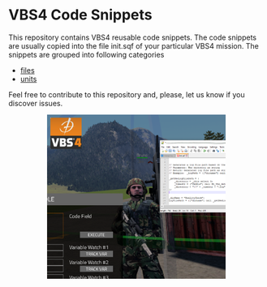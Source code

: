 # VBS4 Code Snippets

This repository contains VBS4 reusable code snippets. 
The code snippets are usually copied into the file init.sqf of your particular VBS4 mission. 
The snippets are grouped into following categories
- [files](files.md)
- [units](units.md)

Feel free to contribute to this repository and, please, let us know if you discover issues.

<p align="center"><img alt="smoothing" src="https://github.com/armasuissewt/VBS4CodeSnippets/blob/main/rsc/vbs-github.png" width="70%"></p>
